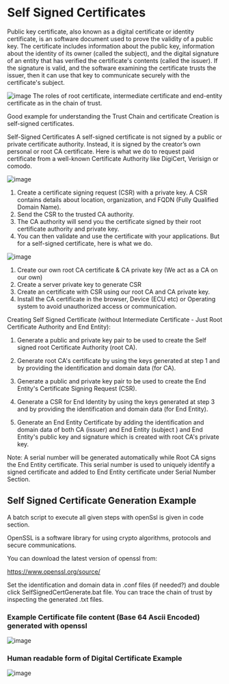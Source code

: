 # Self Signed Certificates

Public key certificate, also known as a digital certificate or identity certificate, is an software document used to prove the validity of a public key. The certificate includes information about the public key, information about the identity of its owner (called the subject), and the digital signature of an entity that has verified the certificate's contents (called the issuer). If the signature is valid, and the software examining the certificate trusts the issuer, then it can use that key to communicate securely with the certificate's subject.
 
 ![image](https://user-images.githubusercontent.com/101481631/204348593-7d68954e-dd8a-453e-8394-8418f9839dca.png)
                            The roles of root certificate, intermediate certificate and end-entity certificate as in the chain of trust.
 
Good example for understanding the Trust Chain and certificate Creation is self-signed certificates.
 
Self-Signed Certificates
A self-signed certificate is not signed by a public or private certificate authority. Instead, it is signed by the creator’s own personal or root CA certificate.
Here is what we do to request paid certificate from a well-known Certificate Authority like DigiCert, Verisign or comodo.
 
 ![image](https://user-images.githubusercontent.com/101481631/204348469-d7a97f95-834b-4570-97a1-7a5aaffd0645.png)

1.	Create a certificate signing request (CSR) with a private key. A CSR contains details about location, organization, and FQDN (Fully Qualified Domain Name).
2.	Send the CSR to the trusted CA authority.
3.	The CA authority will send you the certificate signed by their root certificate authority and private key.
4.	You can then validate and use the certificate with your applications.
But for a self-signed certificate, here is what we do.
 
 ![image](https://user-images.githubusercontent.com/101481631/204347053-b8c4f001-1d23-4605-bc98-606890bcc66d.png)

1.	Create our own root CA certificate & CA private key (We act as a CA on our own)
2.	Create a server private key to generate CSR
3.	Create an certificate with CSR using our root CA and CA private key.
4.	Install the CA certificate in the browser, Device (ECU etc) or Operating system to avoid unauthorized access or communication.
 
Creating Self Signed Certificate (without Intermediate Certificate - Just Root Certificate Authority and End Entity):
 
1) Generate a public and private key pair to be used to create the Self signed root Certificate Authority (root CA).
 
2) Generate root CA's certificate by using the keys generated at step 1 and by providing the identification and domain data (for CA). 
 
3) Generate a public and private key pair  to be used to create the End Entity's Certificate Signing Request (CSR).
 
4) Generate a CSR for End Identity by using the keys generated at step 3 and by providing the identification and domain data (for End Entity).
 
5) Generate an End Entity Certificate by adding the identification and domain data of both CA (issuer) and End Entity (subject ) and End Entity's public key and signature which is created with root CA's private key. 
 
Note: A serial number will be generated automatically while Root CA signs the End Entity certificate.  This serial number is used to uniquely identify a signed certificate and added to End Entity certificate under Serial Number Section. 
 
## Self Signed Certificate Generation Example

A batch script to execute all given steps with openSsl is given in code section.
 
OpenSSL is a software library for using crypto algorithms, protocols and secure communications.
 
You can download the latest version of openssl from:

https://www.openssl.org/source/
 
Set the identification and domain data in .conf files (if needed?) and double click SelfSignedCertGenerate.bat file. You can trace the chain of trust by inspecting the generated .txt files.

  
###  Example Certificate file content (Base 64 Ascii Encoded) generated with openssl

![image](https://user-images.githubusercontent.com/101481631/204363293-baf43f15-01f9-4a09-932f-5923549513b3.png)
 
### Human readable form of Digital Certificate Example
 
![image](https://user-images.githubusercontent.com/101481631/204362819-400aff8c-2a7e-4bc8-9510-0ca11468d7ad.png)

